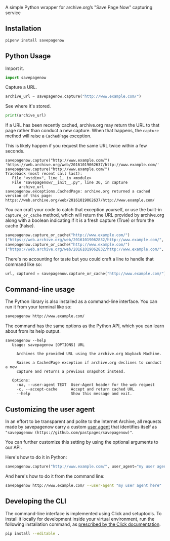 A simple Python wrapper for archive.org’s "Save Page Now" capturing service

## Installation

```bash
pipenv install savepagenow
```

## Python Usage

Import it.

```python
import savepagenow
```

Capture a URL.

```python
archive_url = savepagenow.capture("http://www.example.com/")
```

See where it's stored.

```python
print(archive_url)
```

If a URL has been recently cached, archive.org may return the URL to that page rather than conduct a new capture. When that happens, the ``capture`` method will raise a ``CachedPage`` exception.

This is likely happen if you request the same URL twice within a few seconds.

```
savepagenow.capture("http://www.example.com/")
'https://web.archive.org/web/20161019062637/http://www.example.com/'
savepagenow.capture("http://www.example.com/")
Traceback (most recent call last):
   File "<stdin>", line 1, in <module>
   File "savepagenow/__init__.py", line 36, in capture
      archive_url
savepagenow.exceptions.CachedPage: archive.org returned a cached version of this page: https://web.archive.org/web/20161019062637/http://www.example.com/
```

You can craft your code to catch that exception yourself, or use the built-in ``capture_or_cache`` method, which will return the URL provided by archive.org along with a boolean indicating if it is a fresh capture (True) or from the cache (False).

```python
savepagenow.capture_or_cache("http://www.example.com/")
("https://web.archive.org/web/20161019062832/http://www.example.com/", True)
savepagenow.capture_or_cache("http://www.example.com/")
("https://web.archive.org/web/20161019062832/http://www.example.com/", False)
```

There's no accounting for taste but you could craft a line to handle that command like so:

```python
url, captured = savepagenow.capture_or_cache("http://www.example.com/")
```

## Command-line usage

The Python library is also installed as a command-line interface. You can run it from your terminal like so:

```bash
savepagenow http://www.example.com/
```

The command has the same options as the Python API, which you can learn about from its help output.

```
savepagenow --help
   Usage: savepagenow [OPTIONS] URL

     Archives the provided URL using the archive.org Wayback Machine.

     Raises a CachedPage exception if archive.org declines to conduct a new
     capture and returns a previous snapshot instead.

   Options:
     -ua, --user-agent TEXT  User-Agent header for the web request
     -c, --accept-cache      Accept and return cached URL
     --help                  Show this message and exit.
```

## Customizing the user agent

In an effort to be transparent and polite to the Internet Archive, all requests made by savepagenow carry a custom [user agent](https://en.wikipedia.org/wiki/User_agent) that identifies itself as ``"savepagenow (https://github.com/pastpages/savepagenow)"``.

You can further customize this setting by using the optional arguments to our API.

Here's how to do it in Python:

```python
savepagenow.capture("http://www.example.com/", user_agent="my user agent here")
```

And here's how to do it from the command line:

```bash
savepagenow http://www.example.com/ --user-agent "my user agent here"
```

## Developing the CLI

The command-line interface is implemented using Click and setuptools. To install it locally for development inside your virtual environment, run the following installation command, as [prescribed by the Click documentation](https://click.palletsprojects.com/en/7.x/setuptools/#setuptools-integration).

```bash
pip install --editable .
```
